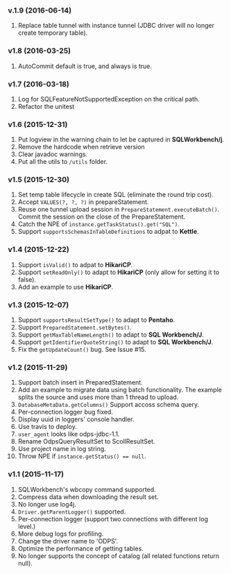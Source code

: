 ### v.1.9 (2016-06-14)

1. Replace table tunnel with instance tunnel (JDBC driver will no longer create temporary table). 

### v1.8 (2016-03-25)

1. AutoCommit default is true, and always is true.

### v1.7 (2016-03-18)
1. Log for SQLFeatureNotSupportedException on the critical path.
1. Refactor the unitest

### v1.6 (2015-12-31)

1. Put logview in the warning chain to let be captured in **SQLWorkbench/j**.
1. Remove the hardcode when retrieve version
1. Clear javadoc warnings.
1. Put all the utils to `/utils` folder.

### v1.5 (2015-12-30)

1. Set temp table lifecycle in create SQL (eliminate the round trip cost).
1. Accept `VALUES(?, ?, ?)` in prepareStatement.
1. Reuse one tunnel upload session in `PrepareStatement.executeBatch()`. Commit the session on the close of the PrepareStatement.
1. Catch the NPE of `instance.getTaskStatus().get("SQL")`.
1. Support `supportsSchemasInTableDefinitions` to adpat to **Kettle**.

### v1.4 (2015-12-22)

1. Support `isValid()` to adpat to **HikariCP**.
1. Support `setReadOnly()` to adapt to **HikariCP** (only allow for setting it to false).
1. Add an example to use **HikariCP**.

### v1.3 (2015-12-07)

1. Support `supportsResultSetType()` to adapt to **Pentaho**.
1. Support `PreparedStatement.setBytes()`.
1. Support `getMaxTableNameLength()` to adapt to **SQL Workbench/J**.
1. Support `getIdentifierQuoteString()` to adapt to **SQL Workbench/J**.
1. Fix the `getUpdateCount()` bug. See Issue \#15.

### v1.2 (2015-11-29)

1. Support batch insert in PreparedStatement.
1. Add an example to migrate data using batch functionality. The example splits the source and uses more than 1 thread to upload.
1. `DatabaseMetaData.getColumns()` Support accoss schema query.
1. Per-connection logger bug fixed.
1. Display uuid in loggers' console handler.
1. Use travis to deploy.
1. `user_agent` looks like odps-jdbc-1.1.
1. Rename OdpsQueryResultSet to ScollResultSet.
1. Use project name in log string.
1. Throw NPE if `instance.getStatus() == null`.


### v1.1 (2015-11-17)

1. SQLWorkbench's wbcopy command supported.
1. Compress data when downloading the result set.
1. No longer use log4j.
1. `Driver.getParentLogger()` supported. 
1. Per-connection logger (support two connections with different log level.) 
1. More debug logs for profiling.
1. Change the driver name to 'ODPS'.
1. Optimize the performance of getting tables.
1. No longer supports the concept of catalog (all related functions return null).
